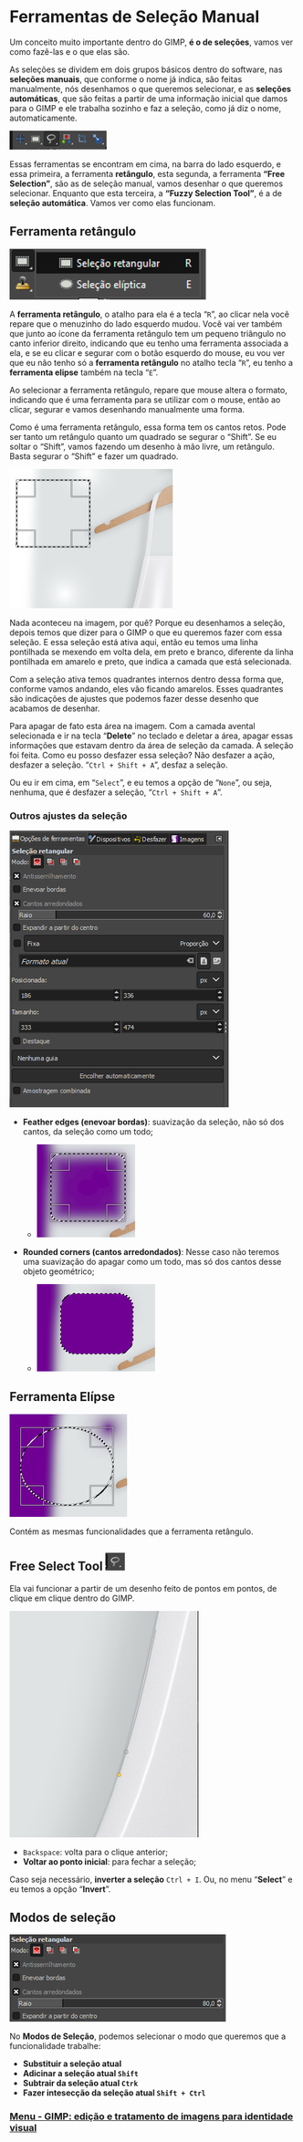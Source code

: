 # Ferramentas de Seleção Manual

Um conceito muito importante dentro do GIMP, **é o de seleções**, vamos ver como fazê-las e o que elas são.

As seleções se dividem em dois grupos básicos dentro do software, nas **seleções manuais**, que conforme o nome já indica, são feitas manualmente, nós desenhamos o que queremos selecionar, e as **seleções automáticas**, que são feitas a partir de uma informação inicial que damos para o GIMP e ele trabalha sozinho e faz a seleção, como já diz o nome, automaticamente.

<img src="./img/ferramentas-selecao-manual.PNG">

Essas ferramentas se encontram em cima, na barra do lado esquerdo, e essa primeira, a ferramenta **retângulo**, esta segunda, a ferramenta **“Free Selection”**, são as de seleção manual, vamos desenhar o que queremos selecionar. Enquanto que esta terceira, a **“Fuzzy Selection Tool”**, é a de **seleção automática**. Vamos ver como elas funcionam.

## Ferramenta retângulo
![Ferramenta retangulo](./img/ferramentas-selecao-manual-02.PNG) 

A **ferramenta retângulo**, o atalho para ela é a tecla “`R`”, ao clicar nela você repare que o menuzinho do lado esquerdo mudou. Você vai ver também que junto ao ícone da ferramenta retângulo tem um pequeno triângulo no canto inferior direito, indicando que eu tenho uma ferramenta associada a ela, e se eu clicar e segurar com o botão esquerdo do mouse, eu vou ver que eu não tenho só a **ferramenta retângulo** no atalho tecla “`R`”, eu tenho a **ferramenta elipse** também na tecla “`E`”.

Ao selecionar a ferramenta retângulo, repare que mouse altera o formato, indicando que é uma ferramenta para se utilizar com o mouse, então ao clicar, segurar e vamos desenhando manualmente uma forma.

Como é uma ferramenta retângulo, essa forma tem os cantos retos. Pode ser tanto um retângulo quanto um quadrado se segurar o “Shift”. Se eu soltar o “Shift”, vamos fazendo um desenho à mão livre, um retângulo. Basta segurar o “Shift” e fazer um quadrado.

<img src="./img/ferramentas-selecao-manual-03.PNG">

Nada aconteceu na imagem, por quê? Porque eu desenhamos a seleção, depois temos que dizer para o GIMP o que eu queremos fazer com essa seleção. E essa seleção está ativa aqui, então eu temos uma linha pontilhada se mexendo em volta dela, em preto e branco, diferente da linha pontilhada em amarelo e preto, que indica a camada que está selecionada.

Com a seleção ativa temos quadrantes internos dentro dessa forma que, conforme vamos andando, eles vão ficando amarelos. Esses quadrantes são indicações de ajustes que podemos fazer desse desenho que acabamos de desenhar. 

Para apagar de fato esta área na imagem. Com a camada avental selecionada e ir na tecla “**Delete**” no teclado e deletar a área, apagar essas informações que estavam dentro da área de seleção da camada. A seleção foi feita. Como eu posso desfazer essa seleção? Não desfazer a ação, desfazer a seleção. “`Ctrl + Shift + A`”, desfaz a seleção.

Ou eu ir em cima, em “`Select`”, e eu temos a opção de “`None`”, ou seja, nenhuma, que é desfazer a seleção, “`Ctrl + Shift + A`”. 

### Outros ajustes da seleção

<img src="./img/ferramentas-selecao-manual-04.PNG">

- **Feather edges (enevoar bordas)**: suavização da seleção, não só dos cantos, da seleção como um todo;
    - <img src="./img/ferramentas-selecao-manual-05.PNG">

- **Rounded corners (cantos arredondados)**: Nesse caso  não teremos uma suavização do apagar como um todo, mas só dos cantos desse objeto geométrico;
    - <img src="./img/ferramentas-selecao-manual-06.PNG">

## Ferramenta Elípse

<img src="./img/ferramentas-selecao-manual-07.PNG">

Contém as mesmas funcionalidades que a ferramenta retângulo.

## Free Select Tool ![seleção livre](./img/selecao-livre-01.PNG)

Ela vai funcionar a partir de um desenho feito de pontos em pontos, de clique em clique dentro do GIMP.

<img src="./img/selecao-livre-02.PNG">

- `Backspace`: volta para o clique anterior;
- **Voltar ao ponto inicial**: para fechar a seleção;

Caso seja necessário, **inverter a seleção** `Ctrl + I`. Ou, no menu “**Select**” e eu temos a opção “**Invert**”.

## Modos de seleção

<img src="./img/modos-selecao.PNG">

No **Modos de Seleção**, podemos selecionar o modo que queremos que a funcionalidade trabalhe:

- **Substituir a seleção atual**
- **Adicinar a seleção atual `Shift`**
- **Subtrair da seleção atual `Ctrk`**
- **Fazer intesecção da seleção atual `Shift + Ctrl`**

### [Menu - GIMP: edição e tratamento de imagens para identidade visual](menu.md)